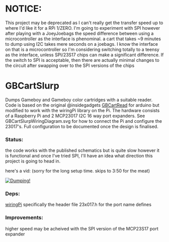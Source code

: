 # NOTICE: 
This project may be deprecated as I can't really get the transfer speed up to where I'd like it for a RPi 1/ZERO. I'm going to experiment with SPI however after playing with a JoeyJoebags the speed difference between using a microcontroller as the interface is phenominal. a cart that takes ~9 minutes to dump using I2C takes mere seconds on a joebags. I know the interface on that is a microcontroller so I'm considering switching totally to a teensy as the interface, unless SPI/23S17 chips can make a significant difference. If the switch to SPI is acceptable, then there are actually minimal changes to the circuit after swapping over to the SPI versions of the chips

# GBCartSlurp
Dumps Gameboy and Gameboy color cartridges with a suitable reader. Code is based on the original @insidegadgets [GBCartRead](https://github.com/insidegadgets/GBCartRead) for arduino but modified to work with the wiringPi library on the Pi. The hardware consists of a Raspberry Pi and 2 MCP23017 I2C 16 way port expanders.  See GBCartSlurpWiringDiagram.svg for how to connect the Pi and configure the 23017's. Full configuration to be documented once the design is finalised.

### Status:
the code works with the published schematics but is quite slow however it is functional and once I've tried SPI, I'll have an idea what direction this project is going to head in.

here's a vid: (sorry for the long setup time. skips to 3:50 for the meat)

[![Dumping!](http://img.youtube.com/vi/5k2ceMZk8GE/3.jpg)](https://www.youtube.com/watch?v=5k2ceMZk8GE?t=230)

### Deps:
[wiringPi](https://projects.drogon.net/raspberry-pi/wiringpi)
specifically the header file 23x017.h for the port name defines

### Improvements:
higher speed may be acheived with the SPI version of the MCP23S17 port expander
